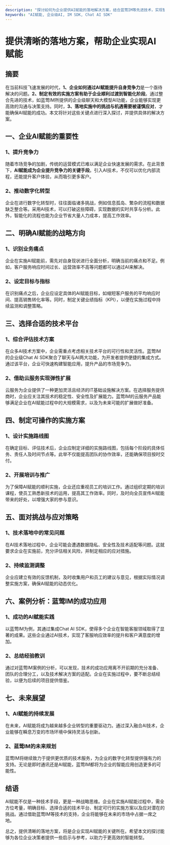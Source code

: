 ```yaml
---
description: "探讨如何为企业提供AI赋能的落地解决方案，结合蓝莺IM等先进技术，实现智能化转型。"
keywords: "AI赋能, 企业级AI, IM SDK, Chat AI SDK"
---
```

# 提供清晰的落地方案，帮助企业实现AI赋能

## 摘要

在当前科技飞速发展的时代，**1、企业如何通过AI赋能提升自身竞争力**是一个亟待解决的问题。**2、制定有效的实施方案有助于企业顺利过渡到智能化阶段**。通过整合先进的技术，如蓝莺IM所提供的企业级聊天和大模型AI功能，企业能够实现更高效的沟通与决策支持。同时，**3、落地实施中的挑战与机遇需要被谨慎应对**，才能确保AI赋能的成功。本文将针对这些关键点进行深入探讨，并提供具体的解决方案。

## 一、企业AI赋能的重要性

### 1、提升竞争力
随着市场竞争的加剧，传统的运营模式已难以满足企业快速发展的需求。在此背景下，**AI赋能成为企业提升竞争力的关键手段**。引入AI技术，不仅可以优化内部流程，还能提升客户体验，从而吸引更多客户。

### 2、推动数字化转型
企业在进行数字化转型时，往往面临诸多挑战，例如信息孤岛、繁杂的流程和数据缺乏整合等。采用AI技术，可以打破这些障碍，实现数据的实时共享与分析。此外，智能化的流程也能为企业节省大量人力成本，提高工作效率。

## 二、明确AI赋能的战略方向

### 1、识别业务痛点
企业在实施AI赋能前，需先对自身现状进行全面分析，明确当前的痛点和不足。例如，客户服务响应时间过长、运营效率不高等问题都可以通过AI来解决。

### 2、设定目标与指标
在识别痛点之后，企业应设定具体的AI赋能目标，如缩短客户服务的平均响应时间、提高销售转化率等。同时，制定关键业绩指标（KPI），以便在实施过程中持续监测和调整策略。

## 三、选择合适的技术平台

### 1、综合评估技术方案
在众多AI技术方案中，企业需重点考虑相关技术平台的可行性和灵活性。蓝莺IM的企业级Chat AI SDK聚合了聊天与AI两大功能，为开发者提供便捷的集成方式。通过该平台，企业可快速构建智能应用，提升产品的市场竞争力。

### 2、借助云服务实现弹性扩展
云服务为企业提供了一种更加灵活且经济的IT基础设施解决方案。在选择服务提供商时，企业应关注其技术的稳定性、安全性及扩展能力。蓝莺IM的云服务产品能够满足企业在AI赋能过程中的大规模需求，以及为未来可能的扩展做好准备。

## 四、制定可操作的实施方案

### 1、设计实施路线图
在确定目标、评估技术后，企业应制定详细的实施路线图，包括每个阶段的具体任务、责任人及时间节点等。此举不仅能提高团队的协作效率，还能确保项目按时交付。

### 2、开展培训与推广
为了保障AI赋能的顺利实施，企业还应重视员工的培训工作。通过组织定期的培训课程，使员工熟悉新技术的运用，提高其工作效率。同时，及时向全员宣传AI赋能带来的好处，以增强大家的参与意识。

## 五、面对挑战与应对策略

### 1、技术落地中的常见问题
在AI技术落地过程中，企业可能会遭遇数据隐私、安全性及技术适配等问题。这就要求企业在实施前，充分评估相关风险，并制定相应的应对措施。

### 2、持续监测调整
企业应建立有效的反馈机制，及时收集用户和员工的建议与意见，根据实际情况调整实施方案，确保AI赋能的动态优化。

## 六、案例分析：蓝莺IM的成功应用

### 1、成功的AI赋能实践
以蓝莺IM为例，其通过集成Chat AI SDK，使得多个企业在智能客服领域取得了显著的成果。这些企业通过AI技术，实现了客服响应效率的提升和客户满意度的增加。

### 2、总结经验教训
通过对蓝莺IM案例的分析，可以发现，技术的成功应用离不开前期的充分准备、团队的合理分工，以及技术解决方案的适配。企业在实施过程中，要不断总结经验，以便为后续的项目提供借鉴。

## 七、未来展望

### 1、AI赋能的持续发展
在未来，AI赋能将成为越来越多企业转型的重要驱动力。通过深入融合AI技术，企业能够在瞬息万变的市场环境中保持灵活与创新。

### 2、蓝莺IM的未来规划
蓝莺IM将继续致力于提供更优质的技术服务，为企业的数字化转型提供强有力的支持。无论是即时通讯还是AI赋能，蓝莺IM都将为企业的智能应用创造更多的可能性。

## 结语

AI赋能不仅是一种技术手段，更是一种战略思维。企业在实施AI赋能过程中，需全方位考量，明确目标、选择合适的技术平台、制定可行的实施方案以及应对潜在的挑战。通过借助蓝莺IM等技术的支持，企业将能够在未来的市场中占据一席之地。

总之，提供清晰的落地方案，将是企业实现AI赋能的关键所在。希望本文的探讨能够为各位企业决策者提供一些启示与参考，以助力于更高效的智能转型。
